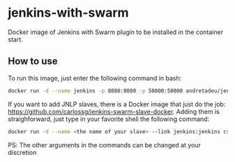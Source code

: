 # jenkins-with-swarm
Docker image of Jenkins with Swarm plugin to be installed in the container start.

## How to use
To run this image, just enter the following command in bash:

```bash
docker run -d --name jenkins -p 8080:8080 -p 50000:50000 andretadeu/jenkins
```

If you want to add JNLP slaves, there is a Docker image that just do the job:  https://github.com/carlossg/jenkins-swarm-slave-docker. Adding them is straighforward, just type in your favorite shell the following command:

```bash
docker run -d --name <the name of your slave> --link jenkins:jenkins csanchez/jenkins-swarm-slave -username jenkins -password jenkins -executors <the number of executors you want>
```

PS: The other arguments in the commands can be changed at your discretion
